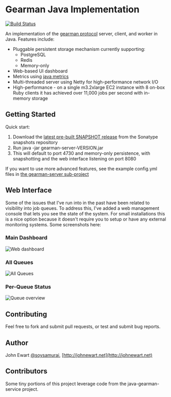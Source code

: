 Gearman Java Implementation
===========================

[![Build
Status](https://travis-ci.org/johnewart/gearman-java.svg)](https://travis-ci.org/johnewart/gearman-java)

An implementation of the [gearman protocol](http://www.gearman.org) server, client, and worker in Java. Features include:

* Pluggable persistent storage mechanism currently supporting:
    * PostgreSQL
    * Redis
    * Memory-only
* Web-based UI dashboard
* Metrics using [java metrics](https://github.com/codahale/metrics)
* Multi-threaded server using Netty for high-performance network I/O
* High-performance - on a single m3.2xlarge EC2 instance with 8 on-box Ruby
  clients it has achieved over 11,000 jobs per second with in-memory
  storage


Getting Started
---------------

Quick start:

1. Download the [latest pre-built SNAPSHOT release](https://oss.sonatype.org/content/repositories/snapshots/net/johnewart/gearman/gearman-server/) from the Sonatype snapshots repository
2. Run java -jar gearman-server-VERSION.jar
3. This will default to port 4730 and memory-only persistence, with snapshotting and the web interface listening on port 8080

If you want to use more advanced features, see the example config.yml
files in [the gearman-server sub-project](https://github.com/johnewart/gearman-java/tree/master/gearman-server)


Web Interface
-------------

Some of the issues that I've run into in the past have been related to visibility into job queues. To address this, I've added a web management console that lets you see the state of the system. For small installations this is a nice option because it doesn't require you to setup or have any external monitoring systems. Some screenshots here:

### Main Dashboard

![Web dashboard](https://github.com/johnewart/gearman-java/raw/master/misc/dashboard.jpg)


### All Queues

![All Queues](https://github.com/johnewart/gearman-java/raw/master/misc/queues.jpg)

### Per-Queue Status

![Queue overview](https://github.com/johnewart/gearman-java/raw/master/misc/queue.jpg)


Contributing
------------

Feel free to fork and submit pull requests, or test and submit bug reports.

Author
-------

John Ewart [@soysamurai](https://twitter.com/soysamurai), [http://johnewart.net](http://johnewart.net)

Contributors
------------

Some tiny portions of this project leverage code from the java-gearman-service project.
